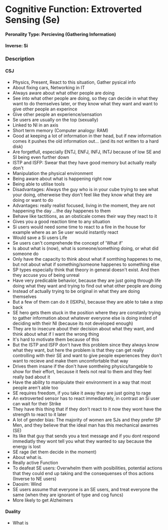 # Cognitive Function: Extroverted Sensing (Se)

#### Peronality Type: Percieving (Gathering Information)
#### Inverse: Si

### Description

#### CSJ

+ Physics, Present, React to this situation, Gather pysical info
+ About fixing cars, Networking in IT
+ Always aware about what other people are doing
+ See into what other people are doing, so they can decide in what they want to do themselves later, or they know what they want and want to give other people an experince
+ Give other people an experience/sensation
+ Se users are usually on the top (sexually)
+ Linked to NI in an axis
+ Short term memory (Computer analogy: RAM)
+ Good at keeping a lot of information in ther head, but if new information comes it pushes the old information out... (and its not written to a hard disk)
+ Are forgetfull, especially ENTJ, ENFJ, INFJ, INTJ because of low SE and SI being even further down
+ ISTP and ISFP: Swear that they have good memory but actually really don't
+ Manipulation the physical environment
+ Being aware about what is happening right now
+ Being able to utilise tools
+ Disadvantages: Always the guy who is in your cube trying to see what your doing, otherweise they don't feel like they know what they are doing or want to do
+ Advantages: really realist focused, living in the moment, they are not happening the day ...the day happenes to them
+ Behave like tactitions, as an obsticale comes their way they react to it
+ Gives you a good reaction time to any situation
+ Si users would need some time to react to a fire in the house for example where as an Se user would instantly react
+ Would save a Si users Life
+ Se users can't comprehende the concept of 'What if'
+ Is about what is (now), what is someone/something doing, or what did someone do
+ Only have the capacity to think about what if somthing happenes to me, but not about what if something/someone happenes to something else
+ SP types especially think that theory in general doesn't exist. And then they accuse you of being unreal
+ Have very predicable behavior, because they are just going through life doing what they want and trying to find out what other people are doing
+ Instead of actually trying to be original in what they are doing themselves
+ But a few of them can do it (ISXPs), because they are able to take a step back
+ SE hero gets them stuck in the position where they are constanly trying to gather information about whatever everyone else is doing insted of deciding with their NI (because its not developed enough)
+ They are to insecure about their decision about what they want, and think about what if I want the wrong thing
+ It's hard to motivate them because of this
+ But the ISTP and ISFP don't have this problem since they always know what they want, but here the problem is that they can get really controlling with their SE and want to give people experiences they don't want to recieve and make them uncomfortable that way
+ Drives them insane if the don't have somtheing physics/tangeble to show for their effort, because it feels not real to them and they feel really bad about it
+ Have the ability to manipulate their environment in a way that most people aren't able too
+ SE requires freedom, if you take it away they are just going to rage
+ An extroverted sensor has to react immediantely, in contrast an Si user can wait for their Strike
+ They have this thing that if they don't react to it now they wont have the strength to react to it later
+ A lot of gender bias: The majority of women are SJs and they prefer SP Men, and they believe that the ideal man has this mechanical awarnes (SE)
+ Its like that guy that sends you a text message and if you dont respond immediatly they wont tell you what they wanted to say because the energy is lost
+ SE rage (let them decide in the moment)
+ About what is.
+ Really active Function
+ To deafeat SE users: Overwhelm them with posibilities, potential actions that they could end up taking and the consequenses of thos actions (Inverse to NE users)
+ Daosim: Wind
+ SE users assume that everyone is an SE users, and treat everyone the same (when they are ignorant of type and cog funcs)
+ More likely to get Alzheimers

#### Duality

+ What is